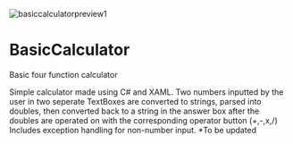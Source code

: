 ![basiccalculatorpreview1](https://user-images.githubusercontent.com/103766177/164994223-447277a2-d888-4b94-b2cf-277debfef2c3.png)
# BasicCalculator
Basic four function calculator

Simple calculator made using C# and XAML. Two numbers inputted by the user in two seperate TextBoxes are converted to strings, parsed into doubles, then converted back to a string in the answer box after the doubles are operated on with the corresponding operator button (+,-,x,/) Includes exception handling for non-number input. *To be updated 
